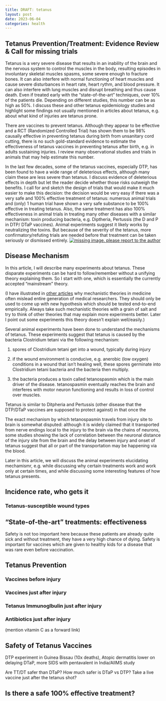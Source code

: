 ```yaml
---
title: DRAFT: tetanus
layout: post
date: 2023-06-04
categories: health
---
```

## Tetanus Prevention/Treatment: Evidence Review & Call for missing trials
Tetanus is a very severe disease that results in an inability of the brain and the nervous system to control the muscles in the body, resulting episodes in involuntary skeletal muscles spasms, some severe enough to fracture bones.
It can also interfere with normal functioning of heart muscles and cause severe disturbances in heart rate, heart rythm, and blood pressure. It can also interfere with lung muscles and disrupt breathing and thus cause death.
Even if treated early with the “state-of-the-art” techniques, over 10% of the patients die.
Depending on different studies, this number can be as high as 50%.
I discuss these and other tetanus epidemiology studies and highlight some findings not usually mentioned in articles about tetanus, e.g. about what kind of injuries are tetanus prone.


There are vaccines to prevent tetanus.
Although they appear to be effective and a RCT (Randomized Controlled Trial) has shown them to be 98% causally effective in preventing tetanus during birth from unsanitary cord cutting, there is no such gold-standard evidence to estimate the effectiveness of tetanus vaccines in preventing tetanus after birth, e.g. in adults sustaining injuries.
I review many observational studies and trials in animals that may help estimate this number.

In the last few decades, some of the tetanus vaccines, especially DTP, has been found to have a wide range of deleterious effects, although many claim these are less severe than tetanus.
I discuss evidence of deleterious effects in depth but let the reader decide whether those risks outweigh the benefits.
I call for and sketch the design of trials that would make it much easier to make this decision: the decision would be very easy if there was a very safe and 100% effective treatment of tetanus: numerous animal trials and (only) 1 human trial have shown a very safe substance to be 100% effective in treating tetanus.
Also, the same treatment has also 100% effectiveness in animal trials in treating many other diseases with a similar mechanism: toxin producing bacteria, e.g. Diptheria, Pertussis (the D and P in DTP/ DTaP vaccines). Animal experiments suggest it likely works by neutralizing the toxins.
But because of the severity of the tetanus, more confirmatory/refuting trials are needed before that treatment can be taken seriously or dismissed entirely.
[![missing image. please report to the author](/decoding-human-body/images/tetanus/opisthotonus.jpg)](https://en.wikipedia.org/wiki/Opisthotonus#/media/File:Opisthotonus_in_a_patient_suffering_from_tetanus_-_Painting_by_Sir_Charles_Bell_-_1809.jpg)

## Disease Mechanism

In this article, I will describe many experiments about tetanus. These disparate experiments can be hard to follow/remember without a unifying theory explaining them. So I start with one, which is essentially the currently accepted “mainstream” theory.

(I have illustrated in [other articles](/decoding-human-body/health/biomarkers/2020/04/04/biomarkers-and-causality.html) why mechanistic theories in medicine often mislead entire generation of medical researchers. They should only be used to come up with new hypothesis which should be tested end-to-end empirically. Always take such mechanistic theories with a grain of salt and try to think of other theories that may explain more experiments better. Later I point out some experiments this theory doesn’t explain well/easily.)

Several animal experiments have been done to understand the mechanisms of tetanus. These experiments suggest that tetanus is caused by the bacteria Clostridium tetani via the following mechanism:

1. spores of Clostridium tetani get into a wound, typically during injury

2. if the wound environment is conducive, e.g. anerobic (low oxygen) conditions in a wound that isn’t healing well, these spores germinate into Clostridium tetani bacteria and the bacteria then multiply.

3. the bacteria produces a toxin called tetanospasmin which is the main driver of the disease. tetanospasmin eventually reaches the brain and interferes with motor neuron functioning and results in loss of control over muscles.

Tetanus is similar to Ditpheria and Pertussis (other disease that the DTP/DTaP vaccines are supposed to protect against) in that once the

The exact mechanism by which tetanospasmin travels from injury site to brain is somewhat disputed: although it is widely claimed that it transported from nerve endings local to the injury to the brain via the chains of neurons, some studies showing the lack of correlation between the neuronal distance of the injury site from the brain and the delay between injury and onset of tetanus suggest that all or part of the transportation may be happening via the blood.

Later in this article, we will discuss the animal experiments elucidating mechamismr, e.g. while discussing why certain treatments work and work only at certain times, and while discussing some interesting features of how tetanus presents.

## Incidence rate, who gets it

### Tetanus-susceptible wound types



## “State-of-the-art” treatments: effectiveness
Safety is not too important here because these patients are already quite sick and without treatment, they
have a very high chance of dying. Safety is important for vaccines which are given to healthy kids for a disease that was rare even before vaccination.


## Tetanus Prevention

### Vaccines before injury

### Vaccines just after injury

### Tetanus Immunoglbulin just after injury

### Antibiotics just after injury

(mention vitamin C as a forward link)

## Safety of Tetanus Vaccines

DTP experiment in Guinea Bissau (10x deaths), Atopic dermatitis lower on delaying DTaP, more SIDS with pentavalent in India/AIIMS study

Are TT/DT safer than DTaP? How much safer is DTaP vs DTP?
Take a live vaccine just after the tetanus shot?
## Is there a safe 100% effective treatment?
